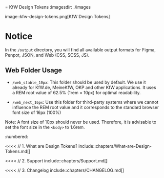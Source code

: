 = KfW Design Tokens
:imagesdir: ./images

image::kfw-design-tokens.png[KfW Design Tokens]

# Notice

In the `/output` directory, you will find all available output formats for Figma, Penpot, JSON, and Web (CSS, SCSS, JS).

## Web Folder Usage

- `/web_stable_10px`: This folder should be used by default. We use it already for KfW.de, MeineKfW, OKP and other KfW applications. It uses a REM root value of 62.5% (1rem = 10px) for optimal readability.

- `/web_next_16px`: Use this folder for third-party systems where we cannot influence the REM root value and it corresponds to the standard browser font size of 16px (100%)

Note: A font size of 10px should never be used. Therefore, it is advisable to set the font size in the `<body>` to 1.6rem.

:numbered:

<<<<
// 1. What are Design Tokens?
include::chapters/What-are-Design-Tokens.md[]

<<<<
// 2. Support
include::chapters/Support.md[]

<<<<
// 3. Changelog
include::chapters/CHANGELOG.md[]
